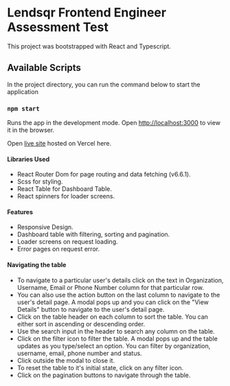 # Lendsqr Frontend Engineer Assessment Test

This project was bootstrapped with React and Typescript.

## Available Scripts

In the project directory, you can run the command below to start the application

### `npm start`

Runs the app in the development mode.
Open [http://localhost:3000](http://localhost:3000) to view it in the browser.

Open [live site](https://imeh-usoro-lendsqr-fe-test.vercel.app/) hosted on Vercel here.

#### Libraries Used

* React Router Dom for page routing and data fetching (v6.6.1).
* Scss for styling.
* React Table for Dashboard Table.
* React spinners for loader screens.

#### Features

* Responsive Design.
* Dashboard table with filtering, sorting and pagination.
* Loader screens on request loading.
* Error pages on request error.

#### Navigating the table

* To navigate to a particular user's details click on the text in Organization, Username, Email or Phone Number column for that particular row.
* You can also use the action button on the last column to navigate to the user's detail page. A modal pops up and you can click on the "View Details" button to navigate to the user's detail page.
* Click on the table header on each column to sort the table. You can either sort in ascending or descending order.
* Use the search input in the header to search any column on the table.
* Click on the filter icon to filter the table. A modal pops up and the table updates as you type/select an option. You can filter by organization, username, email, phone number and status.
* Click outside the modal to close it.
* To reset the table to it's initial state, click on any filter icon.
* Click on the pagination buttons to navigate through the table.
